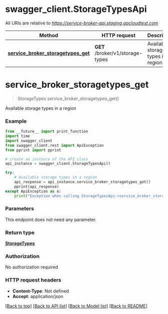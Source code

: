 # swagger_client.StorageTypesApi

All URIs are relative to *https://service-broker-api.staging.gpcloudtest.com*

Method | HTTP request | Description
------------- | ------------- | -------------
[**service_broker_storagetypes_get**](StorageTypesApi.md#service_broker_storagetypes_get) | **GET** /broker/v1/storage-types | Available storage types in a region


# **service_broker_storagetypes_get**
> StorageTypes service_broker_storagetypes_get()

Available storage types in a region

### Example
```python
from __future__ import print_function
import time
import swagger_client
from swagger_client.rest import ApiException
from pprint import pprint

# create an instance of the API class
api_instance = swagger_client.StorageTypesApi()

try:
    # Available storage types in a region
    api_response = api_instance.service_broker_storagetypes_get()
    pprint(api_response)
except ApiException as e:
    print("Exception when calling StorageTypesApi->service_broker_storagetypes_get: %s\n" % e)
```

### Parameters
This endpoint does not need any parameter.

### Return type

[**StorageTypes**](StorageTypes.md)

### Authorization

No authorization required

### HTTP request headers

 - **Content-Type**: Not defined
 - **Accept**: application/json

[[Back to top]](#) [[Back to API list]](../README.md#documentation-for-api-endpoints) [[Back to Model list]](../README.md#documentation-for-models) [[Back to README]](../README.md)

